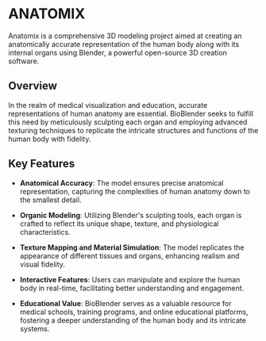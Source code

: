# ANATOMIX

Anatomix is a comprehensive 3D modeling project aimed at creating an anatomically accurate representation of the human body along with its internal organs using Blender, a powerful open-source 3D creation software.

## Overview

In the realm of medical visualization and education, accurate representations of human anatomy are essential. BioBlender seeks to fulfill this need by meticulously sculpting each organ and employing advanced texturing techniques to replicate the intricate structures and functions of the human body with fidelity.

## Key Features

- **Anatomical Accuracy**: The model ensures precise anatomical representation, capturing the complexities of human anatomy down to the smallest detail.
  
- **Organic Modeling**: Utilizing Blender's sculpting tools, each organ is crafted to reflect its unique shape, texture, and physiological characteristics.
  
- **Texture Mapping and Material Simulation**: The model replicates the appearance of different tissues and organs, enhancing realism and visual fidelity.
  
- **Interactive Features**: Users can manipulate and explore the human body in real-time, facilitating better understanding and engagement.
  
- **Educational Value**: BioBlender serves as a valuable resource for medical schools, training programs, and online educational platforms, fostering a deeper understanding of the human body and its intricate systems.
